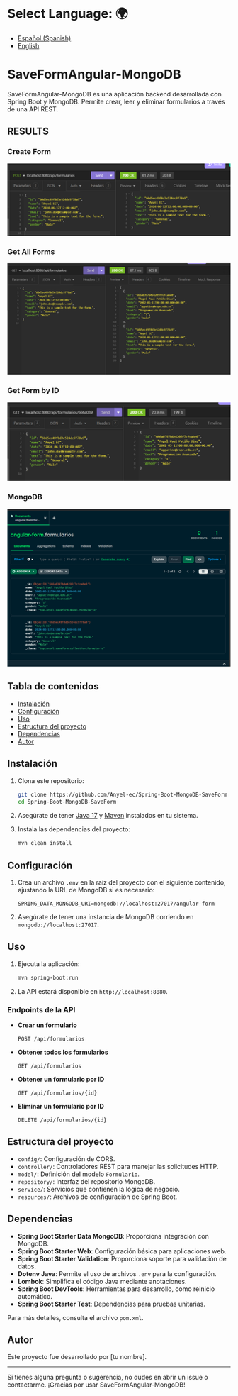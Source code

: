 # **Select Language:** 🌍
- [Español (Spanish)](README-es.md)
- [English](README.md)


# SaveFormAngular-MongoDB

SaveFormAngular-MongoDB es una aplicación backend desarrollada con Spring Boot y MongoDB. Permite crear, leer y eliminar formularios a través de una API REST.

## RESULTS
### Create Form
![Alt text](docs/create.PNG)
### Get All Forms
![Alt text](docs/getAll.PNG)
### Get Form by ID
![Alt text](docs/getByID.PNG)
### MongoDB
![Alt text](docs/mongodb.PNG)

## Tabla de contenidos

- [Instalación](#instalación)
- [Configuración](#configuración)
- [Uso](#uso)
- [Estructura del proyecto](#estructura-del-proyecto)
- [Dependencias](#dependencias)
- [Autor](#autor)

## Instalación

1. Clona este repositorio:
   ```bash
   git clone https://github.com/Anyel-ec/Spring-Boot-MongoDB-SaveForm
   cd Spring-Boot-MongoDB-SaveForm
   ```

2. Asegúrate de tener [Java 17](https://www.oracle.com/java/technologies/javase/jdk17-archive-downloads.html) y [Maven](https://maven.apache.org/install.html) instalados en tu sistema.

3. Instala las dependencias del proyecto:
   ```bash
   mvn clean install
   ```

## Configuración

1. Crea un archivo `.env` en la raíz del proyecto con el siguiente contenido, ajustando la URL de MongoDB si es necesario:
   ```plaintext
   SPRING_DATA_MONGODB_URI=mongodb://localhost:27017/angular-form
   ```

2. Asegúrate de tener una instancia de MongoDB corriendo en `mongodb://localhost:27017`.

## Uso

1. Ejecuta la aplicación:
   ```bash
   mvn spring-boot:run
   ```

2. La API estará disponible en `http://localhost:8080`.

### Endpoints de la API

- **Crear un formulario**
  ```http
  POST /api/formularios
  ```

- **Obtener todos los formularios**
  ```http
  GET /api/formularios
  ```

- **Obtener un formulario por ID**
  ```http
  GET /api/formularios/{id}
  ```

- **Eliminar un formulario por ID**
  ```http
  DELETE /api/formularios/{id}
  ```

## Estructura del proyecto

- `config/`: Configuración de CORS.
- `controller/`: Controladores REST para manejar las solicitudes HTTP.
- `model/`: Definición del modelo `Formulario`.
- `repository/`: Interfaz del repositorio MongoDB.
- `service/`: Servicios que contienen la lógica de negocio.
- `resources/`: Archivos de configuración de Spring Boot.

## Dependencias

- **Spring Boot Starter Data MongoDB**: Proporciona integración con MongoDB.
- **Spring Boot Starter Web**: Configuración básica para aplicaciones web.
- **Spring Boot Starter Validation**: Proporciona soporte para validación de datos.
- **Dotenv Java**: Permite el uso de archivos `.env` para la configuración.
- **Lombok**: Simplifica el código Java mediante anotaciones.
- **Spring Boot DevTools**: Herramientas para desarrollo, como reinicio automático.
- **Spring Boot Starter Test**: Dependencias para pruebas unitarias.

Para más detalles, consulta el archivo `pom.xml`.

## Autor

Este proyecto fue desarrollado por [tu nombre].

---

Si tienes alguna pregunta o sugerencia, no dudes en abrir un issue o contactarme. ¡Gracias por usar SaveFormAngular-MongoDB!